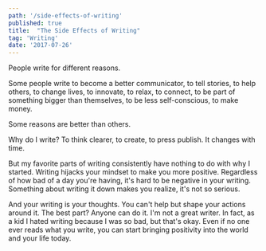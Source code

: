 ```yaml
---
path: '/side-effects-of-writing'
published: true
title:  "The Side Effects of Writing"
tag: 'Writing'
date: '2017-07-26'
---
```

People write for different reasons.

Some people write to become a better communicator, to tell stories, to help others, to change lives, to innovate, to relax, to connect, to be part of something bigger than themselves, to be less self-conscious, to make money.

Some reasons are better than others.

Why do I write?  To think clearer, to create, to press publish.  It changes with time.

But my favorite parts of writing consistently have nothing to do with why I started.  Writing hijacks your mindset to make you more positive. Regardless of how bad of a day you're having, it's hard to be negative in your writing.  Something about writing it down makes you realize, it's not so serious.

And your writing is your thoughts.  You can't help but shape your actions around it.  The best part? Anyone can do it.  I'm not a great writer. In fact, as a kid I hated writing because I was so bad, but that's okay.  Even if no one ever reads what you write, you can start bringing positivity into the world and your life today.
